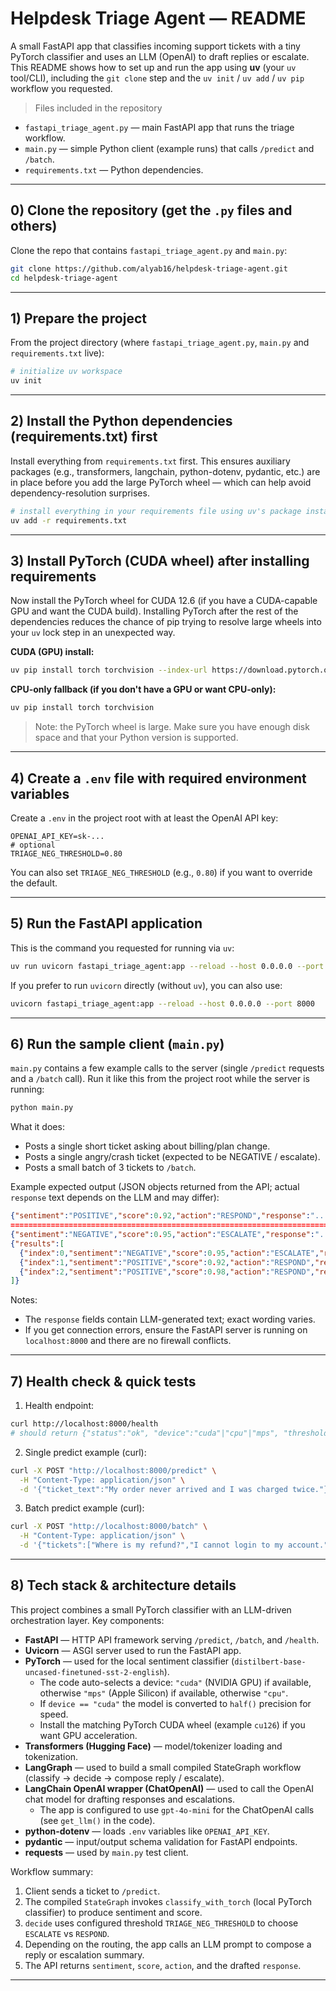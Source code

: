# Helpdesk Triage Agent — README

A small FastAPI app that classifies incoming support tickets with a tiny PyTorch classifier and uses an LLM (OpenAI) to draft replies or escalate. This README shows how to set up and run the app using **uv** (your `uv` tool/CLI), including the `git clone` step and the `uv init` / `uv add` / `uv pip` workflow you requested.

> Files included in the repository
- `fastapi_triage_agent.py` — main FastAPI app that runs the triage workflow.
- `main.py` — simple Python client (example runs) that calls `/predict` and `/batch`.
- `requirements.txt` — Python dependencies.

---

## 0) Clone the repository (get the `.py` files and others)

Clone the repo that contains `fastapi_triage_agent.py` and `main.py`:

```bash
git clone https://github.com/alyab16/helpdesk-triage-agent.git
cd helpdesk-triage-agent
```

---

## 1) Prepare the project

From the project directory (where `fastapi_triage_agent.py`, `main.py` and `requirements.txt` live):

```bash
# initialize uv workspace
uv init
```

---

## 2) Install the Python dependencies (requirements.txt) **first**

Install everything from `requirements.txt` first. This ensures auxiliary packages (e.g., transformers, langchain, python-dotenv, pydantic, etc.) are in place before you add the large PyTorch wheel — which can help avoid dependency-resolution surprises.

```bash
# install everything in your requirements file using uv's package installer
uv add -r requirements.txt
```

---

## 3) Install PyTorch (CUDA wheel) **after** installing requirements

Now install the PyTorch wheel for CUDA 12.6 (if you have a CUDA-capable GPU and want the CUDA build). Installing PyTorch after the rest of the dependencies reduces the chance of pip trying to resolve large wheels into your `uv` lock step in an unexpected way.

**CUDA (GPU) install:**
```bash
uv pip install torch torchvision --index-url https://download.pytorch.org/whl/cu126
```

**CPU-only fallback (if you don't have a GPU or want CPU-only):**
```bash
uv pip install torch torchvision
```

> Note: the PyTorch wheel is large. Make sure you have enough disk space and that your Python version is supported.

---

## 4) Create a `.env` file with required environment variables

Create a `.env` in the project root with at least the OpenAI API key:

```text
OPENAI_API_KEY=sk-...
# optional
TRIAGE_NEG_THRESHOLD=0.80
```

You can also set `TRIAGE_NEG_THRESHOLD` (e.g., `0.80`) if you want to override the default.

---

## 5) Run the FastAPI application

This is the command you requested for running via `uv`:

```bash
uv run uvicorn fastapi_triage_agent:app --reload --host 0.0.0.0 --port 8000
```

If you prefer to run `uvicorn` directly (without `uv`), you can also use:

```bash
uvicorn fastapi_triage_agent:app --reload --host 0.0.0.0 --port 8000
```

---

## 6) Run the sample client (`main.py`)

`main.py` contains a few example calls to the server (single `/predict` requests and a `/batch` call). Run it like this from the project root while the server is running:

```bash
python main.py
```

What it does:
- Posts a single short ticket asking about billing/plan change.
- Posts a single angry/crash ticket (expected to be NEGATIVE / escalate).
- Posts a small batch of 3 tickets to `/batch`.

Example expected output (JSON objects returned from the API; actual `response` text depends on the LLM and may differ):

```json
{"sentiment":"POSITIVE","score":0.92,"action":"RESPOND","response":"..."}
====================================================================================================
{"sentiment":"NEGATIVE","score":0.95,"action":"ESCALATE","response":"..."}
{"results":[
  {"index":0,"sentiment":"NEGATIVE","score":0.95,"action":"ESCALATE","response":"..."},
  {"index":1,"sentiment":"POSITIVE","score":0.92,"action":"RESPOND","response":"..."},
  {"index":2,"sentiment":"POSITIVE","score":0.98,"action":"RESPOND","response":"..."}
]}
```

Notes:
- The `response` fields contain LLM-generated text; exact wording varies.
- If you get connection errors, ensure the FastAPI server is running on `localhost:8000` and there are no firewall conflicts.

---

## 7) Health check & quick tests

1. Health endpoint:
```bash
curl http://localhost:8000/health
# should return {"status":"ok", "device":"cuda"|"cpu"|"mps", "threshold":...}
```

2. Single predict example (curl):
```bash
curl -X POST "http://localhost:8000/predict" \
  -H "Content-Type: application/json" \
  -d '{"ticket_text":"My order never arrived and I was charged twice."}'
```

3. Batch predict example (curl):
```bash
curl -X POST "http://localhost:8000/batch" \
  -H "Content-Type: application/json" \
  -d '{"tickets":["Where is my refund?","I cannot login to my account."]}'
```

---

## 8) Tech stack & architecture details

This project combines a small PyTorch classifier with an LLM-driven orchestration layer. Key components:

- **FastAPI** — HTTP API framework serving `/predict`, `/batch`, and `/health`.
- **Uvicorn** — ASGI server used to run the FastAPI app.
- **PyTorch** — used for the local sentiment classifier (`distilbert-base-uncased-finetuned-sst-2-english`).
  - The code auto-selects a device: `"cuda"` (NVIDIA GPU) if available, otherwise `"mps"` (Apple Silicon) if available, otherwise `"cpu"`.
  - If `device == "cuda"` the model is converted to `half()` precision for speed.
  - Install the matching PyTorch CUDA wheel (example `cu126`) if you want GPU acceleration.
- **Transformers (Hugging Face)** — model/tokenizer loading and tokenization.
- **LangGraph** — used to build a small compiled StateGraph workflow (classify → decide → compose reply / escalate).
- **LangChain OpenAI wrapper (ChatOpenAI)** — used to call the OpenAI chat model for drafting responses and escalations.
  - The app is configured to use `gpt-4o-mini` for the ChatOpenAI calls (see `get_llm()` in the code).
- **python-dotenv** — loads `.env` variables like `OPENAI_API_KEY`.
- **pydantic** — input/output schema validation for FastAPI endpoints.
- **requests** — used by `main.py` test client.

Workflow summary:
1. Client sends a ticket to `/predict`.
2. The compiled `StateGraph` invokes `classify_with_torch` (local PyTorch classifier) to produce sentiment and score.
3. `decide` uses configured threshold `TRIAGE_NEG_THRESHOLD` to choose `ESCALATE` vs `RESPOND`.
4. Depending on the routing, the app calls an LLM prompt to compose a reply or escalation summary.
5. The API returns `sentiment`, `score`, `action`, and the drafted `response`.

---
